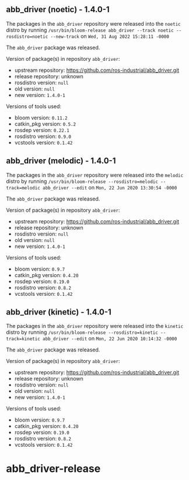 ## abb_driver (noetic) - 1.4.0-1

The packages in the `abb_driver` repository were released into the `noetic` distro by running `/usr/bin/bloom-release abb_driver --track noetic --rosdistro=noetic --new-track` on `Wed, 31 Aug 2022 15:28:11 -0000`

The `abb_driver` package was released.

Version of package(s) in repository `abb_driver`:

- upstream repository: https://github.com/ros-industrial/abb_driver.git
- release repository: unknown
- rosdistro version: `null`
- old version: `null`
- new version: `1.4.0-1`

Versions of tools used:

- bloom version: `0.11.2`
- catkin_pkg version: `0.5.2`
- rosdep version: `0.22.1`
- rosdistro version: `0.9.0`
- vcstools version: `0.1.42`


## abb_driver (melodic) - 1.4.0-1

The packages in the `abb_driver` repository were released into the `melodic` distro by running `/usr/bin/bloom-release --rosdistro=melodic --track=melodic abb_driver --edit` on `Mon, 22 Jun 2020 13:30:54 -0000`

The `abb_driver` package was released.

Version of package(s) in repository `abb_driver`:

- upstream repository: https://github.com/ros-industrial/abb_driver.git
- release repository: unknown
- rosdistro version: `null`
- old version: `null`
- new version: `1.4.0-1`

Versions of tools used:

- bloom version: `0.9.7`
- catkin_pkg version: `0.4.20`
- rosdep version: `0.19.0`
- rosdistro version: `0.8.2`
- vcstools version: `0.1.42`


## abb_driver (kinetic) - 1.4.0-1

The packages in the `abb_driver` repository were released into the `kinetic` distro by running `/usr/bin/bloom-release --rosdistro=kinetic --track=kinetic abb_driver --edit` on `Mon, 22 Jun 2020 10:14:32 -0000`

The `abb_driver` package was released.

Version of package(s) in repository `abb_driver`:

- upstream repository: https://github.com/ros-industrial/abb_driver.git
- release repository: unknown
- rosdistro version: `null`
- old version: `null`
- new version: `1.4.0-1`

Versions of tools used:

- bloom version: `0.9.7`
- catkin_pkg version: `0.4.20`
- rosdep version: `0.19.0`
- rosdistro version: `0.8.2`
- vcstools version: `0.1.42`


# abb_driver-release
